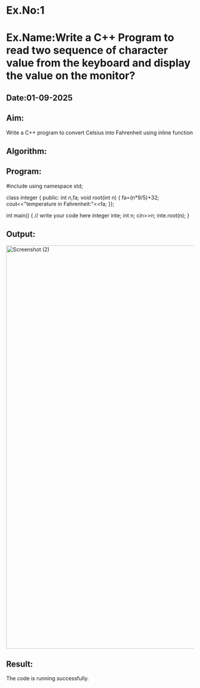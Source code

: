# Ex.No:1
# Ex.Name:Write a C++ Program to read two sequence of character  value from the keyboard and display the value on the monitor?
## Date:01-09-2025
## Aim:
Write a C++ program to convert Celsius into Fahrenheit using inline function  


## Algorithm:

## Program:
#include<iostream>
using namespace std;

class integer
{
    public:
    int n,fa;
void root(int n)
{
    fa=(n*9/5)+32;
     cout<<"temperature in Fahrenheit:"<<fa;
}};

int main()
{
     // write your code here
     integer inte;
     int n;
     cin>>n;
     inte.root(n);
}



## Output:
<img width="1920" height="1080" alt="Screenshot (2)" src="https://github.com/user-attachments/assets/1f7a5dfc-e323-43db-a694-f2650c698fbf" />



## Result:
The code is running successfully.

